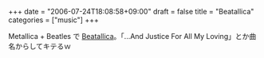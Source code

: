 +++
date = "2006-07-24T18:08:58+09:00"
draft = false
title = "Beatallica"
categories = ["music"]
+++

Metallica + Beatles で <a href="http://www.beatallica.org/">Beatallica</a>。「...And Justice For All My Loving」とか曲名からしてキテるｗ
